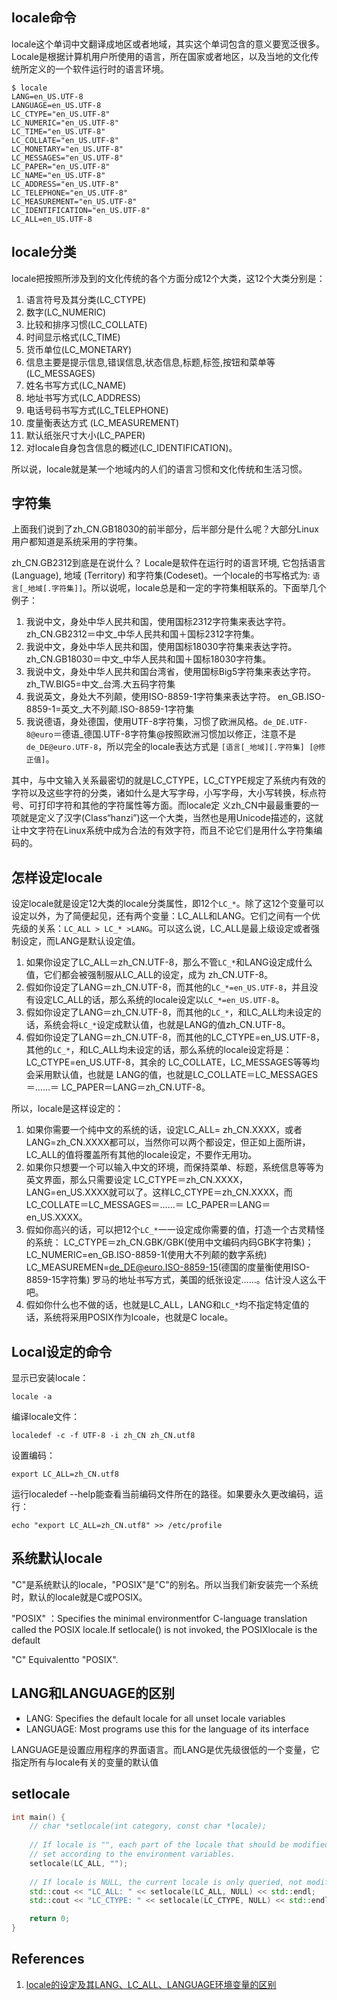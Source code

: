 ## locale命令

locale这个单词中文翻译成地区或者地域，其实这个单词包含的意义要宽泛很多。Locale是根据计算机用户所使用的语言，所在国家或者地区，以及当地的文化传统所定义的一个软件运行时的语言环境。

```
$ locale
LANG=en_US.UTF-8
LANGUAGE=en_US.UTF-8
LC_CTYPE="en_US.UTF-8"
LC_NUMERIC="en_US.UTF-8"
LC_TIME="en_US.UTF-8"
LC_COLLATE="en_US.UTF-8"
LC_MONETARY="en_US.UTF-8"
LC_MESSAGES="en_US.UTF-8"
LC_PAPER="en_US.UTF-8"
LC_NAME="en_US.UTF-8"
LC_ADDRESS="en_US.UTF-8"
LC_TELEPHONE="en_US.UTF-8"
LC_MEASUREMENT="en_US.UTF-8"
LC_IDENTIFICATION="en_US.UTF-8"
LC_ALL=en_US.UTF-8
```

## locale分类

locale把按照所涉及到的文化传统的各个方面分成12个大类，这12个大类分别是：

1. 语言符号及其分类(LC_CTYPE) 
2. 数字(LC_NUMERIC) 
3. 比较和排序习惯(LC_COLLATE) 
4. 时间显示格式(LC_TIME) 
5. 货币单位(LC_MONETARY) 
6. 信息主要是提示信息,错误信息,状态信息,标题,标签,按钮和菜单等(LC_MESSAGES) 
7. 姓名书写方式(LC_NAME) 
8. 地址书写方式(LC_ADDRESS) 
9. 电话号码书写方式(LC_TELEPHONE) 
10. 度量衡表达方式 (LC_MEASUREMENT) 
11. 默认纸张尺寸大小(LC_PAPER) 
12. 对locale自身包含信息的概述(LC_IDENTIFICATION)。

所以说，locale就是某一个地域内的人们的语言习惯和文化传统和生活习惯。

## 字符集

上面我们说到了zh_CN.GB18030的前半部分，后半部分是什么呢？大部分Linux用户都知道是系统采用的字符集。

zh_CN.GB2312到底是在说什么？ Locale是软件在运行时的语言环境, 它包括语言(Language), 地域 (Territory) 和字符集(Codeset)。一个locale的书写格式为: `语言[_地域[.字符集]]`。所以说呢，locale总是和一定的字符集相联系的。下面举几个例子：

1. 我说中文，身处中华人民共和国，使用国标2312字符集来表达字符。zh_CN.GB2312＝中文_中华人民共和国＋国标2312字符集。 
2. 我说中文，身处中华人民共和国，使用国标18030字符集来表达字符。zh_CN.GB18030＝中文_中华人民共和国＋国标18030字符集。 
3. 我说中文，身处中华人民共和国台湾省，使用国标Big5字符集来表达字符。zh_TW.BIG5=中文_台湾.大五码字符集 
4. 我说英文，身处大不列颠，使用ISO-8859-1字符集来表达字符。 en_GB.ISO-8859-1=英文_大不列颠.ISO-8859-1字符集 
5. 我说德语，身处德国，使用UTF-8字符集，习惯了欧洲风格。`de_DE.UTF-8@euro`＝德语_德国.UTF-8字符集@按照欧洲习惯加以修正，注意不是`de_DE@euro.UTF-8`，所以完全的locale表达方式是 `[语言[_地域][.字符集] [@修正值]`。

其中，与中文输入关系最密切的就是LC_CTYPE，LC_CTYPE规定了系统内有效的字符以及这些字符的分类，诸如什么是大写字母，小写字母，大小写转换，标点符号、可打印字符和其他的字符属性等方面。而locale定 义zh_CN中最最重要的一项就是定义了汉字(Class“hanzi”)这一个大类，当然也是用Unicode描述的，这就让中文字符在Linux系统中成为合法的有效字符，而且不论它们是用什么字符集编码的。

## 怎样设定locale

设定locale就是设定12大类的locale分类属性，即12个`LC_*`。除了这12个变量可以设定以外，为了简便起见，还有两个变量：LC_ALL和LANG。它们之间有一个优先级的关系：`LC_ALL > LC_* >LANG`。可以这么说，LC_ALL是最上级设定或者强制设定，而LANG是默认设定值。

1. 如果你设定了LC_ALL＝zh_CN.UTF-8，那么不管`LC_*`和LANG设定成什么值，它们都会被强制服从LC_ALL的设定，成为 zh_CN.UTF-8。
2. 假如你设定了LANG＝zh_CN.UTF-8，而其他的`LC_*=en_US.UTF-8`，并且没有设定LC_ALL的话，那么系统的locale设定以`LC_*=en_US.UTF-8`。
3. 假如你设定了LANG＝zh_CN.UTF-8，而其他的`LC_*`，和LC_ALL均未设定的话，系统会将`LC_*`设定成默认值，也就是LANG的值zh_CN.UTF-8。
4. 假如你设定了LANG＝zh_CN.UTF-8，而其他的LC_CTYPE=en_US.UTF-8，其他的`LC_*`，和LC_ALL均未设定的话，那么系统的locale设定将是：LC_CTYPE=en_US.UTF-8，其余的 LC_COLLATE，LC_MESSAGES等等均会采用默认值，也就是 LANG的值，也就是LC_COLLATE＝LC_MESSAGES＝……＝ LC_PAPER＝LANG＝zh_CN.UTF-8。

所以，locale是这样设定的： 

1. 如果你需要一个纯中文的系统的话，设定LC_ALL= zh_CN.XXXX，或者LANG=zh_CN.XXXX都可以，当然你可以两个都设定，但正如上面所讲，LC_ALL的值将覆盖所有其他的locale设定，不要作无用功。
2. 如果你只想要一个可以输入中文的环境，而保持菜单、标题，系统信息等等为英文界面，那么只需要设定 LC_CTYPE＝zh_CN.XXXX，LANG=en_US.XXXX就可以了。这样LC_CTYPE＝zh_CN.XXXX，而LC_COLLATE＝LC_MESSAGES＝……＝ LC_PAPER＝LANG＝en_US.XXXX。
3. 假如你高兴的话，可以把12个`LC_*`一一设定成你需要的值，打造一个古灵精怪的系统： LC_CTYPE＝zh_CN.GBK/GBK(使用中文编码内码GBK字符集)； LC_NUMERIC=en_GB.ISO-8859-1(使用大不列颠的数字系统) LC_MEASUREMEN=de_DE@euro.ISO-8859-15(德国的度量衡使用ISO-8859-15字符集) 罗马的地址书写方式，美国的纸张设定……。估计没人这么干吧。
4. 假如你什么也不做的话，也就是LC_ALL，LANG和`LC_*`均不指定特定值的话，系统将采用POSIX作为lcoale，也就是C locale。

## Local设定的命令

显示已安装locale：
```
locale -a
```

编译locale文件：
```
localedef -c -f UTF-8 -i zh_CN zh_CN.utf8 
```

设置编码：
```
export LC_ALL=zh_CN.utf8 
```

运行localedef --help能查看当前编码文件所在的路径。如果要永久更改编码，运行：
```
echo "export LC_ALL=zh_CN.utf8" >> /etc/profile 
```

## 系统默认locale

"C"是系统默认的locale，"POSIX"是"C"的别名。所以当我们新安装完一个系统时，默认的locale就是C或POSIX。

"POSIX" ：Specifies the minimal environmentfor C-language translation called the POSIX locale.If setlocale() is not invoked, the POSIXlocale is the default

"C"  Equivalentto "POSIX".

## LANG和LANGUAGE的区别

- LANG: Specifies the default locale for all unset locale variables
- LANGUAGE: Most programs use this for the language of its interface

LANGUAGE是设置应用程序的界面语言。而LANG是优先级很低的一个变量，它指定所有与locale有关的变量的默认值

## setlocale

```c++
int main() {
    // char *setlocale(int category, const char *locale);
    
    // If locale is "", each part of the locale that should be modified is
    // set according to the environment variables.
    setlocale(LC_ALL, "");
    
    // If locale is NULL, the current locale is only queried, not modified.
    std::cout << "LC_ALL: " << setlocale(LC_ALL, NULL) << std::endl;
    std::cout << "LC_CTYPE: " << setlocale(LC_CTYPE, NULL) << std::endl;

    return 0;
}
```

## References

1. [locale的设定及其LANG、LC_ALL、LANGUAGE环境变量的区别](https://blog.csdn.net/lidandan2016/article/details/85084872)
